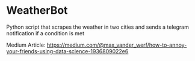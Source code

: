 # WeatherBot
Python script that scrapes the weather in two cities and sends a telegram notification if a condition is met

Medium Article:
https://medium.com/@max_vander_werf/how-to-annoy-your-friends-using-data-science-1936809022e6
